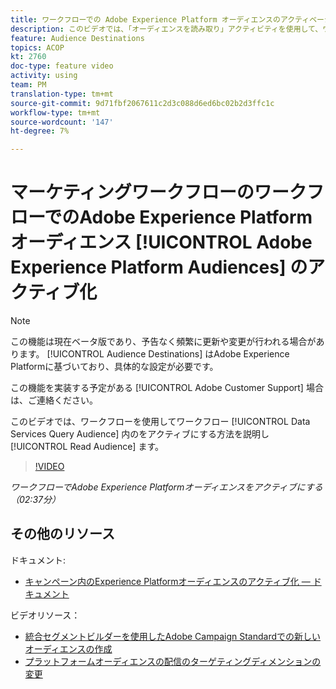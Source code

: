 ```yaml
---
title: ワークフローでの Adobe Experience Platform オーディエンスのアクティベーション
description: このビデオでは、「オーディエンスを読み取り」アクティビティを使用して、ワークフロー内のData Servicesクエリオーディエンスをアクティブにする方法を説明します。
feature: Audience Destinations
topics: ACOP
kt: 2760
doc-type: feature video
activity: using
team: PM
translation-type: tm+mt
source-git-commit: 9d71fbf2067611c2d3c088d6ed6bc02b2d3ffc1c
workflow-type: tm+mt
source-wordcount: '147'
ht-degree: 7%

---
```



# マーケティングワークフローのワークフローでのAdobe Experience Platformオーディエンス [!UICONTROL Adobe Experience Platform Audiences] のアクティブ化

>[!NOTE]
>
>この機能は現在ベータ版であり、予告なく頻繁に更新や変更が行われる場合があります。 [!UICONTROL Audience Destinations] はAdobe Experience Platformに基づいており、具体的な設定が必要です。
>
>この機能を実装する予定がある [!UICONTROL Adobe Customer Support] 場合は、ご連絡ください。

このビデオでは、ワークフローを使用してワークフロー [!UICONTROL Data Services Query Audience] 内のをアクティブにする方法を説明し [!UICONTROL Read Audience] ます。

>[!VIDEO](https://video.tv.adobe.com/v/27647?quality=12)

*ワークフローでAdobe Experience Platformオーディエンスをアクティブにする（02:37分）*

## その他のリソース

ドキュメント:

* [キャンペーン内のExperience Platformオーディエンスのアクティブ化 — ドキュメント](https://docs.adobe.com/content/help/en/campaign-standard/using/profiles-and-audiences/working-with-adobe-experience-platform/aep-about-audience-destinations-service.html)

ビデオリソース：

* [統合セグメントビルダーを使用したAdobe Campaign Standardでの新しいオーディエンスの作成](/help/profiles-and-audiences/audience-destinations/creating-audiences-using-segment-builder.md)
* [プラットフォームオーディエンスの配信のターゲティングディメンションの変更](/help/profiles-and-audiences/audience-destinations/changing-targeting-dimension.md)

